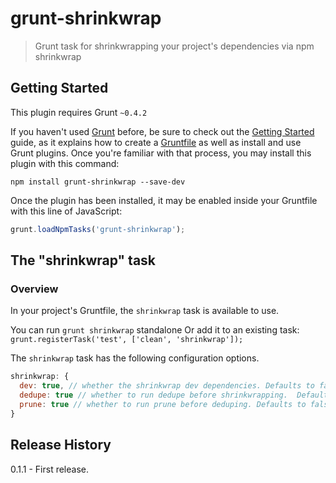 # grunt-shrinkwrap

> Grunt task for shrinkwrapping your project's dependencies via npm shrinkwrap

## Getting Started
This plugin requires Grunt `~0.4.2`

If you haven't used [Grunt](http://gruntjs.com/) before, be sure to check out the [Getting Started](http://gruntjs.com/getting-started) guide, as it explains how to create a [Gruntfile](http://gruntjs.com/sample-gruntfile) as well as install and use Grunt plugins. Once you're familiar with that process, you may install this plugin with this command:

```shell
npm install grunt-shrinkwrap --save-dev
```

Once the plugin has been installed, it may be enabled inside your Gruntfile with this line of JavaScript:

```js
grunt.loadNpmTasks('grunt-shrinkwrap');
```

## The "shrinkwrap" task

### Overview
In your project's Gruntfile, the `shrinkwrap` task is available to use.

You can run `grunt shrinkwrap` standalone
Or add it to an existing task: `grunt.registerTask('test', ['clean', 'shrinkwrap']);`

The `shrinkwrap` task has the following configuration options.

```js
shrinkwrap: {
  dev: true, // whether the shrinkwrap dev dependencies. Defaults to false.
  dedupe: true // whether to run dedupe before shrinkwrapping.  Defaults to false.
  prune: true // whether to run prune before deduping. Defaults to false.
}
```

## Release History
0.1.1 - First release.
